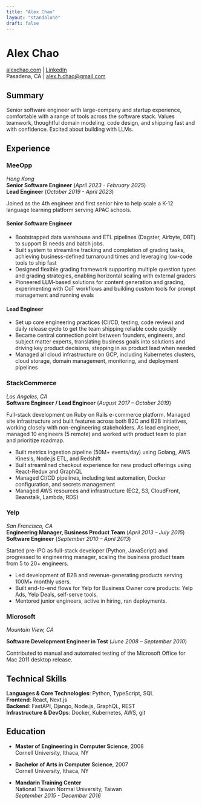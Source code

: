 ```yaml
---
title: "Alex Chao"
layout: "standalone"
draft: false
---
```


# Alex Chao

[alexchao.com](https://alexchao.com) | [LinkedIn](https://linkedin.com/in/alexchao)  
Pasadena, CA | alex.h.chao@gmail.com

## Summary

Senior software engineer with large-company and startup experience, comfortable with a range of tools across the software stack. Values teamwork, thoughtful domain modeling, code design, and shipping fast and with confidence. Excited about building with LLMs.

## Experience

### MeeOpp

*Hong Kong*  
**Senior Software Engineer** (*April 2023 - February 2025*)  
**Lead Engineer** (*October 2019 - April 2023*)  

Joined as the 4th engineer and first senior hire to help scale a K-12 language learning platform serving APAC schools.

#### Senior Software Engineer

- Bootstrapped data warehouse and ETL pipelines (Dagster, Airbyte, DBT) to support BI needs and batch jobs.
- Built system to streamline tracking and completion of grading tasks, achieving business-defined turnaround times and leveraging low-code tools to ship fast
- Designed flexible grading framework supporting multiple question types and grading strategies, enabling horizontal scaling with external graders
- Pioneered LLM-based solutions for content generation and grading, experimenting with CoT workflows and building custom tools for prompt management and running evals

#### Lead Engineer

- Set up core engineering practices (CI/CD, testing, code review) and daily release cycle to get the team shipping reliable code quickly
- Became central connection point between founders, engineers, and subject matter experts, translating business goals into solutions and driving key product decisions, stepping in as product lead when needed
- Managed all cloud infrastructure on GCP, including Kubernetes clusters, cloud storage, domain management, monitoring, and deployment pipelines

### StackCommerce

*Los Angeles, CA*  
**Software Engineer / Lead Engineer** (*August 2017 – October 2019*)

Full-stack development on Ruby on Rails e-commerce platform. Managed site infrastructure and built features across both B2C and B2B initiatives, working closely with non-engineering stakeholders. As lead engineer, managed 10 engineers (5 remote) and worked with product team to plan and prioritize roadmap.

- Built metrics ingestion pipeline (50M+ events/day) using Golang, AWS Kinesis, Node.js ETL, and Redshift
- Built streamlined checkout experience for new product offerings using React-Redux and GraphQL
- Managed CI/CD pipelines, including test automation, Docker configuration, and secrets management
- Managed AWS resources and infrastructure (EC2, S3, CloudFront, Beanstalk, Lambda, RDS)

### Yelp

*San Francisco, CA*  
**Engineering Manager, Business Product Team** (*April 2013 – July 2015*)  
**Software Engineer** (*September 2010 – April 2013*)

Started pre-IPO as full-stack developer (Python, JavaScript) and progressed to engineering manager, scaling the business product team from 5 to 20+ engineers.

- Led development of B2B and revenue-generating products serving 100M+ monthly users.
- Built end-to-end flows for Yelp for Business Owner core products: Yelp Ads, Yelp Deals, self-serve tools.
- Mentored junior engineers, active in hiring, ran deployments.

### Microsoft

*Mountain View, CA*

**Software Development Engineer in Test** (*June 2008 – September 2010*)

Contributed to manual and automated testing of the Microsoft Office for Mac 2011 desktop release.

## Technical Skills

**Languages & Core Technologies**: Python, TypeScript, SQL  
**Frontend**: React, Next.js  
**Backend**: FastAPI, Django, Node.js, GraphQL, REST  
**Infrastructure & DevOps**: Docker, Kubernetes, AWS, git  

## Education

* **Master of Engineering in Computer Science**, 2008  
  Cornell University, Ithaca, NY

* **Bachelor of Arts in Computer Science**, 2007  
  Cornell University, Ithaca, NY

* **Mandarin Training Center**  
  National Taiwan Normal University, Taiwan  
  *September 2015 - December 2016*
